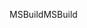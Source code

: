 <span data-ttu-id="46219-101">MSBuild</span><span class="sxs-lookup"><span data-stu-id="46219-101">MSBuild</span></span>